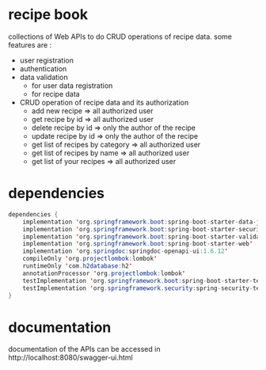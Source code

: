 # recipe book
collections of Web APIs to do CRUD operations of recipe data. some features are : 
* user registration 
* authentication
* data validation 
  * for user data registration
  * for recipe data
* CRUD operation of recipe data and its authorization 
  * add new recipe => all authorized user 
  * get recipe by id => all authorized user
  * delete recipe by id => only the author of the recipe 
  * update recipe by id => only the author of the recipe
  * get list of recipes by category => all authorized user
  * get list of recipes by name => all authorized user
  * get list of your recipes => all authorized user


# dependencies 
```java
dependencies {
	implementation 'org.springframework.boot:spring-boot-starter-data-jpa'
	implementation 'org.springframework.boot:spring-boot-starter-security'
	implementation 'org.springframework.boot:spring-boot-starter-validation'
	implementation 'org.springframework.boot:spring-boot-starter-web'
	implementation 'org.springdoc:springdoc-openapi-ui:1.6.12'
	compileOnly 'org.projectlombok:lombok'
	runtimeOnly 'com.h2database:h2'
	annotationProcessor 'org.projectlombok:lombok'
	testImplementation 'org.springframework.boot:spring-boot-starter-test'
	testImplementation 'org.springframework.security:spring-security-test'
}
```

# documentation
documentation of the APIs can be accessed in http://localhost:8080/swagger-ui.html